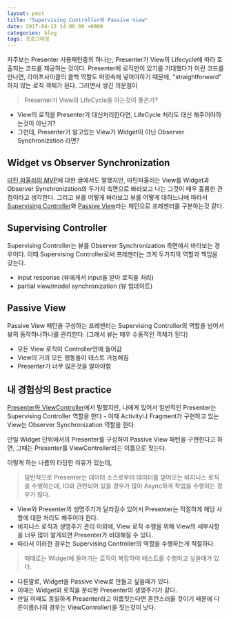 ```yaml
---
layout: post
title: "Supervising Controller와 Passive View"
date: 2017-04-12 14:06:00 +0900
categories: blog
tags: 프로그래밍
---
```


자주보는 Presenter 사용패턴중의 하나는, Presenter가 View의 Lifecycle에 따라 호출되는 코드를 제공하는 것이다. Presenter에 로직만이 있기를 기대했다가 이런 코드를 만나면, 라이프사이클의 콜백 역할도 머릿속에 넣어야하기 때문에, "straightforward" 하지 않는 로직 객체가 된다. 그러면서 생긴 의문점이

> Presenter가 View의 LifeCycle을 아는것이 좋은가?

 * View의 로직을 Presenter가 대신처리한다면, LifeCycle 처리도 대신 해주어야하는것이 아닌가?
 * 그런데, Presenter가 알고있는 View가 Widget이 아닌 Observer Synchronization 라면?

## Widget vs Observer Synchronization

[마틴 파울러의 MVP](/blog/2017/01/03/마틴파울러-mvp.html)에 대한 글에서도 말했지만, 마틴파울러는 View를 Widget과 Observer Synchronization의 두가지 측면으로 바라보고 나는 그것이 매우 훌륭한 관점이라고 생각한다. 그리고 뷰를 어떻게 바라보고 뷰를 어떻게 대하느냐에 따라서 [Supervising Controller](https://martinfowler.com/eaaDev/SupervisingPresenter.html)와 [Passive View](https://martinfowler.com/eaaDev/PassiveScreen.html)라는 패턴으로 프레젠터를 구분하는것 같다.

## Supervising Controller

Supervising Controller는 뷰를 Observer Synchronization 측면에서 바라보는 경우이다. 이때 Supervising Controller로써 프레젠터는 크게 두가지의 역할과 책임을 갖는다.

 * input response (뷰에게서 input을 받아 로직을 처리)
 * partial view/model synchronization (뷰 업데이트)

## Passive View

Passive View 패턴을 구성하는 프레젠터는 Supervising Controller의 역할을 넘어서 뷰의 동작하나하나를 관리한다. (그래서 뷰는 매우 수동적인 객체가 된다)

 * 모든 View 로직이 Controller안에 들어감
 * View의 거의 모든 행동들이 테스트 가능해짐
 * Presenter가 너무 많은것을 알아야함

## 내 경험상의 Best practice

[Presenter와 ViewController](/blog/2016/06/29/presenter와-viewcontroller.html)에서 말했지만, 나에게 있어서 일반적인 Presenter는 Supervising Controller 역할을 한다 - 이때 Activity나 Fragment가 구현하고 있는 View는 Observer Synchronization 역할을 한다.

만일 Widget 단위에서의 Presenter를 구성하여 Passive View 패턴을 구현한다고 하면, 그때는 Presenter를 ViewController라는 이름으로 짓는다.

이렇게 하는 나름의 타당한 이유가 있는데,

> 일반적으로 Presenter는 데이터 소스로부터 데이터를 얻어오는 비지니스 로직을 수행하는데, IO와 관련되어 있을 경우가 많아 Async하게 작업을 수행하는 경우가 많다.

 * View와 Presenter의 생명주기가 달라질수 있어서 Presenter는 적절하게 해당 사항에 대한 처리도 해주어야 한다.
 * 비지니스 로직과 생명주기 관리 이외에, View 로직 수행을 위해 View의 세부사항을 너무 많이 알게되면 Presenter가 비대해질 수 있다.
 * 따라서 이러한 경우는 Supervising Controller의 역할을 수행하는게 적절하다.

> 때때로는 Widget에 들어가는 로직이 복잡하여 테스트를 수행하고 싶을때가 있다.

 * 다른말로, Widget을 Passive View로 만들고 싶을때가 있다.
 * 이때는 Widget와 로직을 분리한 Presenter의 생명주기가 같다.
 * 만일 이때도 동일하게 Presenter라고 이름짓는다면 혼란스러울 것이기 때문에 다른이름(나의 경우는 ViewController)을 짓는것이 낫다.


